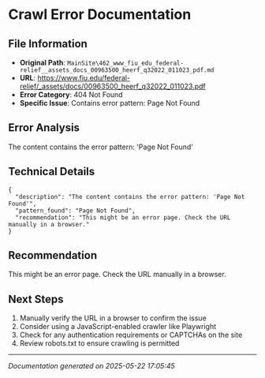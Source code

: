 # Crawl Error Documentation

## File Information
- **Original Path**: `MainSite\462_www_fiu_edu_federal-relief__assets_docs_00963500_heerf_q32022_011023_pdf.md`
- **URL**: https://www.fiu.edu/federal-relief/_assets/docs/00963500_heerf_q32022_011023.pdf
- **Error Category**: 404 Not Found
- **Specific Issue**: Contains error pattern: Page Not Found

## Error Analysis
The content contains the error pattern: 'Page Not Found'

## Technical Details
```
{
  "description": "The content contains the error pattern: 'Page Not Found'",
  "pattern_found": "Page Not Found",
  "recommendation": "This might be an error page. Check the URL manually in a browser."
}
```

## Recommendation
This might be an error page. Check the URL manually in a browser.

## Next Steps
1. Manually verify the URL in a browser to confirm the issue
2. Consider using a JavaScript-enabled crawler like Playwright
3. Check for any authentication requirements or CAPTCHAs on the site
4. Review robots.txt to ensure crawling is permitted

---
*Documentation generated on 2025-05-22 17:05:45*
